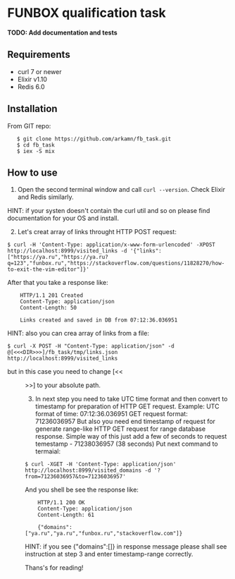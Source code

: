 # FUNBOX qualification task

**TODO: Add documentation and tests**

## Requirements
- curl 7 or newer
- Elixir v1.10
- Redis 6.0

## Installation
From GIT repo:
```
   $ git clone https://github.com/arkamn/fb_task.git
   $ cd fb_task
   $ iex -S mix
```
## How to use
1. Open the second terminal window and call ```curl --version```. Check Elixir and Redis similarly.

HINT: if your systen doesn't contain the curl util and so on please find documentation for your OS and install.

2. Let's creat array of links throught HTTP POST request:

```$ curl -H 'Content-Type: application/x-www-form-urlencoded' -XPOST http://localhost:8999/visited_links -d '{"links": ["https://ya.ru","https://ya.ru?q=123","funbox.ru","https://stackoverflow.com/questions/11828270/how-to-exit-the-vim-editor"]}'```

After that you take a response like:
```
	HTTP/1.1 201 Created
	Content-Type: application/json
	Content-Length: 50

	Links created and saved in DB from 07:12:36.036951
```

HINT: also you can crea array of links from a file:

```$ curl -X POST -H "Content-Type: application/json" -d @[<<<DIR>>>]/fb_task/tmp/links.json http://localhost:8999/visited_links```

but in this case you need to change [<<<DIR>>>] to your absolute path.

3. In next step you need to take UTC time format and then convert to timestamp for preparation of HTTP GET request.
Example:
UTC format of time: 07:12:36.036951
GET request format: 71236036957
But also you need end timestamp of request for generate range-like HTTP GET request for range database response. Simple way of this just add a few of seconds to request temestamp - 71238036957 (38 seconds)
Put next command to termaial:

```$ curl -XGET -H 'Content-Type: application/json' http://localhost:8999/visited_domains -d '?from=71236036957&to=71236036957'```

And you shell be see the response like:

```
	HTTP/1.1 200 OK
	Content-Type: application/json
	Content-Length: 61

	{"domains":["ya.ru","ya.ru","funbox.ru","stackoverflow.com"]}
```

HINT: if you see {"domains":[]} in response message please shall see instruction at step 3 and enter timestamp-range correctly.

Thans's for reading!